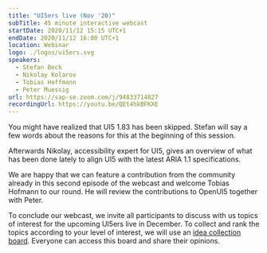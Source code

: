 ```yaml
---
title: "UI5ers live (Nov '20)"
subTitle: 45 minute interactive webcast
startDate: 2020/11/12 15:15 UTC+1
endDate: 2020/11/12 16:00 UTC+1
location: Webinar
logo: ./logos/ui5ers.svg
speakers:
  - Stefan Beck
  - Nikolay Kolarov
  - Tobias Hoffmann
  - Peter Muessig
url: https://sap-se.zoom.com/j/94833714827
recordingUrl: https://youtu.be/QEt4hkBFKXE
---
```


You might have realized that UI5 1.83 has been skipped. Stefan will say a few words about the reasons for this at the beginning of this session.

Afterwards Nikolay, accessibility expert for UI5, gives an overview of what has been done lately to align UI5 with the latest ARIA 1.1 specifications.

We are happy that we can feature a contribution from the community already in this second episode of the webcast and welcome Tobias Hofmann to our round. He will review the contributions to OpenUI5 together with Peter.

To conclude our webcast, we invite all participants to discuss with us topics of interest for the upcoming UI5ers live in December. To collect and rank the topics according to your level of interest, we will use an [idea collection board](https://app.sli.do/event/bw1oo15n/live/ideas). Everyone can access this board and share their opinions.
